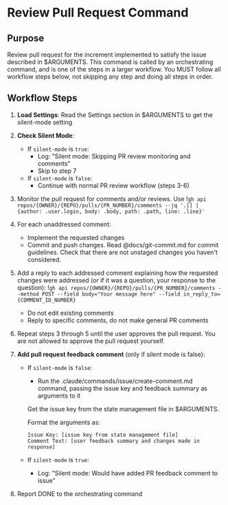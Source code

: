# Review Pull Request Command

## Purpose

Review pull request for the increment implemented to satisfy the issue described in $ARGUMENTS.
This command is called by an orchestrating command, and is one of the steps in a larger workflow.
You MUST follow all workflow steps below, not skipping any step and doing all steps in order.

## Workflow Steps

1. **Load Settings**: Read the Settings section in $ARGUMENTS to get the silent-mode setting

2. **Check Silent Mode**:
   - If `silent-mode` is `true`:
     - Log: "Silent mode: Skipping PR review monitoring and comments"
     - Skip to step 7
   - If `silent-mode` is `false`:
     - Continue with normal PR review workflow (steps 3-6)

3. Monitor the pull request for comments and/or reviews. Use !`gh api repos/{OWNER}/{REPO}/pulls/{PR_NUMBER}/comments --jq '.[] | {author: .user.login, body: .body, path: .path, line: .line}'`

4. For each unaddressed comment:
    - Implement the requested changes
    - Commit and push changes. Read @docs/git-commit.md for commit guidelines. Check that there are not unstaged changes you haven't considered.

5. Add a reply to each addressed comment explaining how the requested changes were addressed (or if it was a question, your response to the question): !`gh api repos/{OWNER}/{REPO}/pulls/{PR_NUMBER}/comments --method POST --field body="Your message here" --field in_reply_to={COMMENT_ID_NUMBER}`
    - Do not edit existing comments
    - Reply to specific comments, do not make general PR comments

6. Repeat steps 3 through 5 until the user approves the pull request. You are not allowed to approve the pull request yourself.

7. **Add pull request feedback comment** (only if silent mode is false):
   - If `silent-mode` is `false`:
     - Run the .claude/commands/issue/create-comment.md command, passing the issue key and feedback summary as arguments to it
     
     Get the issue key from the state management file in $ARGUMENTS.
     
     Format the arguments as:
     ```
     Issue Key: [issue key from state management file]
     Comment Text: [user feedback summary and changes made in response]
     ```
   - If `silent-mode` is `true`:
     - Log: "Silent mode: Would have added PR feedback comment to issue"

8. Report DONE to the orchestrating command
